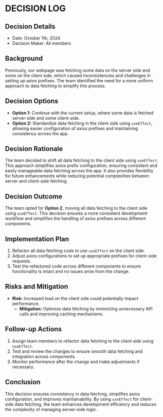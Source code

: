 # DECISION LOG 

## Decision Details 
- Date: October 1th, 2024
- Decision Maker: All members

## Background 
Previously, our webpage was fetching some data on the server side and some on the client side, which caused inconsistencies and challenges in setting up axios prefixes. The team identified the need for a more uniform approach to data fetching to simplify this process.

## Decision Options 
- **Option 1:** Continue with the current setup, where some data is fetched server-side and some client-side.
- **Option 2:** Standardize data fetching in the client side using `useEffect`, allowing easier configuration of axios prefixes and maintaining consistency across the app.

## Decision Rationale 
The team decided to shift all data fetching to the client side using `useEffect`. This approach simplifies axios prefix configuration, ensuring consistent and easily manageable data fetching across the app. It also provides flexibility for future enhancements while reducing potential complexities between server and client-side fetching.

## Decision Outcome 
The team opted for **Option 2**, moving all data fetching to the client side using `useEffect`. This decision ensures a more consistent development workflow and simplifies the handling of axios prefixes across different components.

## Implementation Plan 
1. Refactor all data fetching code to use `useEffect` on the client side.
2. Adjust axios configurations to set up appropriate prefixes for client-side requests.
3. Test the refactored code across different components to ensure functionality is intact and no issues arise from the change.

## Risks and Mitigation 
- **Risk:** Increased load on the client side could potentially impact performance.
  - **Mitigation:** Optimize data fetching by minimizing unnecessary API calls and improving caching mechanisms.

## Follow-up Actions 
1. Assign team members to refactor data fetching to the client side using `useEffect`.
2. Test and review the changes to ensure smooth data fetching and integration across components.
3. Monitor performance after the change and make adjustments if necessary.

## Conclusion 
This decision ensures consistency in data fetching, simplifies axios configuration, and improves maintainability. By using `useEffect` for client-side data fetching, the team enhances development efficiency and reduces the complexity of managing server-side logic.

